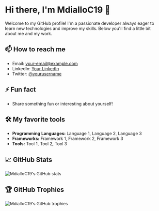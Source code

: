 # Hi there, I'm MdialloC19 👋

Welcome to my GitHub profile! I'm a passionate developer always eager to learn new technologies and improve my skills. Below you'll find a little bit about me and my work.

## 📫 How to reach me
- Email: your-email@example.com
- LinkedIn: [Your LinkedIn](https://www.linkedin.com/in/yourprofile)
- Twitter: [@yourusername](https://twitter.com/yourusername)

## ⚡ Fun fact
- Share something fun or interesting about yourself!

## 🛠️ My favorite tools
- **Programming Languages:** Language 1, Language 2, Language 3
- **Frameworks:** Framework 1, Framework 2, Framework 3
- **Tools:** Tool 1, Tool 2, Tool 3

## 📈 GitHub Stats
![MdialloC19's GitHub stats](https://github-readme-stats.vercel.app/api?username=MdialloC19&show_icons=true&theme=radical)

## 🏆 GitHub Trophies
![MdialloC19's GitHub trophies](https://github-profile-trophy.vercel.app/?username=MdialloC19&theme=radical)
